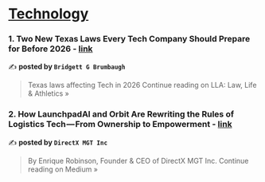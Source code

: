 
<h1><a href=https://medium.com/tag/technology/recommended target="_blank" rel="noopener noreferrer">Technology</a></h1>
<h3>1. Two New Texas Laws Every Tech Company Should Prepare for Before 2026 - <a href="https://medium.com/lla-law-leadership-and-athletics/two-new-texas-laws-every-tech-company-should-prepare-for-before-2026-625820182bff?source=rss------technology-5" target="_blank" rel="noopener noreferrer">link</a></h3>

✍️ **posted by `Bridgett G Brumbaugh`**

<blockquote>Texas laws affecting Tech in 2026
Continue reading on LLA: Law, Life & Athletics »</blockquote>

<h3>2. How LaunchpadAI and Orbit Are Rewriting the Rules of Logistics Tech — From Ownership to Empowerment - <a href="https://medium.com/@support_74543/how-launchpadai-and-orbit-are-rewriting-the-rules-of-logistics-tech-from-ownership-to-empowerment-124e318cf692?source=rss------technology-5" target="_blank" rel="noopener noreferrer">link</a></h3>

✍️ **posted by `DirectX MGT Inc`**

<blockquote>By Enrique Robinson, Founder & CEO of DirectX MGT Inc.
Continue reading on Medium »</blockquote>

